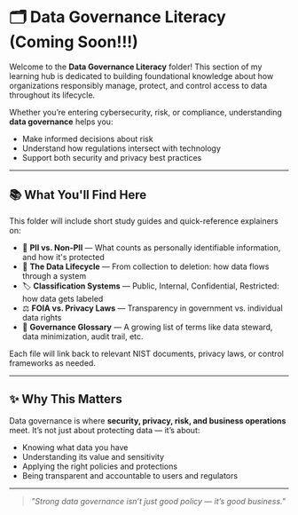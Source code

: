 # 🗂️ Data Governance Literacy (Coming Soon!!!)

Welcome to the **Data Governance Literacy** folder! This section of my learning hub is dedicated to building foundational knowledge about how organizations responsibly manage, protect, and control access to data throughout its lifecycle.

Whether you’re entering cybersecurity, risk, or compliance, understanding **data governance** helps you:
- Make informed decisions about risk
- Understand how regulations intersect with technology
- Support both security and privacy best practices

---

## 📚 What You'll Find Here

This folder will include short study guides and quick-reference explainers on:

- 🔐 **PII vs. Non-PII** — What counts as personally identifiable information, and how it's protected  
- 🔁 **The Data Lifecycle** — From collection to deletion: how data flows through a system  
- 🏷️ **Classification Systems** — Public, Internal, Confidential, Restricted: how data gets labeled  
- ⚖️ **FOIA vs. Privacy Laws** — Transparency in government vs. individual data rights  
- 📖 **Governance Glossary** — A growing list of terms like data steward, data minimization, audit trail, etc.

Each file will link back to relevant NIST documents, privacy laws, or control frameworks as needed.

---

## ✨ Why This Matters

Data governance is where **security, privacy, risk, and business operations** meet. It’s not just about protecting data — it’s about:

- Knowing what data you have  
- Understanding its value and sensitivity  
- Applying the right policies and protections  
- Being transparent and accountable to users and regulators

---

> _"Strong data governance isn’t just good policy — it’s good business."_
